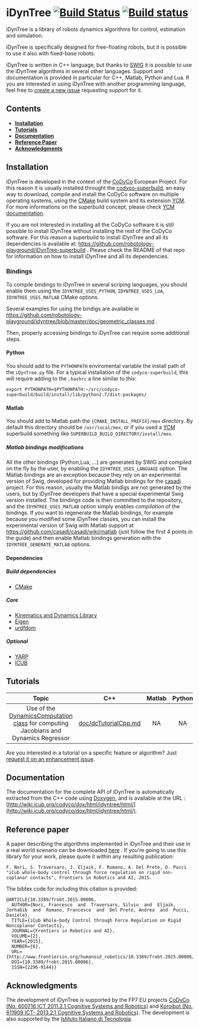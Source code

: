 iDynTree [![Build Status](https://travis-ci.org/robotology/idyntree.svg?branch=master)](https://travis-ci.org/robotology/idyntree) [![Build status](https://ci.appveyor.com/api/projects/status/30f7h985innapoqh/branch/master?svg=true)](https://ci.appveyor.com/project/traversaro/idyntree/branch/master)
===========

iDynTree is a library of robots dynamics algorithms for control, estimation and simulation. 

iDynTree is specifically designed for free-floating robots, but it is possible to use it also  with fixed-base robots.

iDynTree is written in C++ language, but thanks to [SWIG](http://www.swig.org/) it is possible to use the iDynTree algorithms in several other languages. Support and documentation is provided in particular for C++, Matlab, Python and Lua. If you are interested in using iDynTree with another programming language, feel free to [create a new issue](https://github.com/robotology/idyntree/issues/new) requesting support for it. 

##  Contents 
* **[Installation](#installation)**
* **[Tutorials](#tutorials)**
* **[Documentation](#documentation)**
* **[Reference Paper](#reference-paper)**
* **[Acknowledgments](#acknowledgments)**

## Installation
iDynTree is developed in the context of the [CoDyCo](www.codyco.eu) European Project. For this reason it is usually installed throught the [codyco-superbuild](https://github.com/robotology/codyco-superbuild), an easy way to download, compile and install the CoDyCo software on multiple operating systems, using the [CMake](www.cmake.org) build system and its extension [YCM](http://robotology.github.io/ycm). For more informations on the superbuild concept, please check [YCM documentation](http://robotology.github.io/ycm/gh-pages/master/index.html#superbuild).  

If you are not interested in installing all the CoDyCo software it is still possible to install iDynTree without installing the rest of the CoDyCo software. For this reason a superbuild to install iDynTree and all its dependencies is available at:
https://github.com/robotology-playground/iDynTree-superbuild . Please check the README of that repo for information on how to install iDynTree and all its dependencies. 

### Bindings
To compile bindings to iDynTree in several scriping languages, you should enable them using the `IDYNTREE_USES_PYTHON`, `IDYNTREE_USES_LUA`, `IDYNTREE_USES_MATLAB` CMake options.

Several examples for using the bindigs are available in https://github.com/robotology-playground/idyntree/blob/master/doc/geometric_classes.md .

Then, properly accessing bindings to iDynTree can require some additional steps.
#### Python
You should add to the `PYTHONPATH` enviromental variable the install path of the `iDynTree.py` file.
For a typical installation of the `codyco-superbuild`, this will require adding to the `.bashrc` a line similar to this:
~~~
export PYTHONPATH=$PYTHONPATH:~/src/codyco-superbuild/build/install/lib/python2.7/dist-packages/
~~~

#### Matlab
You should add to Matlab path the `{CMAKE_INSTALL_PREFIX}/mex` directory. By default this directory should be `/usr/local/mex`, or if you used a [YCM](https://github.com/robotology/ycm/) superbuild something like `SUPERBUILD_BUILD_DIRECTORY/install/mex`. 

##### Matlab bindings modifications
All the other bindings (Python,Lua, ...) are generated by SWIG and compiled on the fly by the user, 
by enabling the `IDYNTREE_USES_LANGUAGE` option. The Matlab bindings are an exception because they 
rely on an experimental version of Swig, developed for providing Matlab bindings for the [casadi](https://github.com/casadi/casadi/wiki) project. For this reason, usually the Matlab bindigs 
are not generated by the users, but by iDynTree developers that have a special experimental Swig 
version installed. The bindings code is then committed to the repository, and the `IDYNTREE_USES_MATLAB` 
option simply enables *compilation* of the bindings. If you want to regenerate the Matlab bindings,
for example because you modified some iDynTree classes, you can install the experimental
version of Swig with Matlab support at https://github.com/casadi/casadi/wiki/matlab (just follow
the first 4 points in the guide) and then enable Matlab bindings generation with the `IDYNTREE_GENERATE_MATLAB` options. 

#### Dependencies
##### Build dependencies
- [CMake](http://www.cmake.org)

##### Core
- [Kinematics and Dynamics Library](https://github.com/orocos/orocos_kinematics_dynamics)
- [Eigen](http://eigen.tuxfamily.org)
- [urdfdom](https://github.com/ros/urdfdom)

##### Optional
- [YARP](https://github.com/robotology/yarp)
- [ICUB](https://github.com/robotology/icub-main)

## Tutorials
| Topic  | C++ | Matlab | Python |
|:------:|:---:|:------:|:------:|
| Use of the [DynamicsComputation class](http://wiki.icub.org/codyco/dox/html/idyntree/html/classiDynTree_1_1HighLevel_1_1DynamicsComputations.html) for computing Jacobians and Dynamics Regressor | [doc/dcTutorialCpp.md](doc/dcTutorialCpp.md) | NA | NA |

Are you interested in a tutorial on a specific feature or algorithm? Just [request it on an enhancement issue](https://github.com/robotology/idyntree/issues/new).

## Documentation 
The documentation for the complete API of iDynTree is automatically extracted from the C++ code using [Doxygen](www.doxygen.org), 
and is available at the URL : [http://wiki.icub.org/codyco/dox/html/idyntree/html/](http://wiki.icub.org/codyco/dox/html/idyntree/html/).

## Reference paper
A paper describing the algorithms implemented in iDynTree and their use in a real world scenario can be downloaded [here](http://journal.frontiersin.org/article/10.3389/frobt.2015.00006/abstract) . If you're going to use this library for your work, please quote it within any resulting publication:
~~~
F. Nori, S. Traversaro, J. Eljaik, F. Romano, A. Del Prete, D. Pucci "iCub whole-body control through force regulation on rigid non-coplanar contacts", Frontiers in Robotics and AI, 2015.
~~~

The bibtex code for including this citation is provided:
~~~
@ARTICLE{10.3389/frobt.2015.00006,
  AUTHOR={Nori, Francesco  and  Traversaro, Silvio  and  Eljaik, Jorhabib  and  Romano, Francesco  and  Del Prete, Andrea  and  Pucci, Daniele},
  TITLE={iCub Whole-body Control through Force Regulation on Rigid Noncoplanar Contacts},
  JOURNAL={Frontiers in Robotics and AI},
  VOLUME={2},
  YEAR={2015},
  NUMBER={6},
  URL={http://www.frontiersin.org/humanoid_robotics/10.3389/frobt.2015.00006/abstract},
  DOI={10.3389/frobt.2015.00006},
  ISSN={2296-9144}}
~~~

## Acknowledgments
The development of iDynTree is supported by the FP7 EU projects [CoDyCo (No. 600716 ICT 2011.2.1 Cognitive
Systems and Robotics)](http://www.codyco.eu/)  and [Koroibot (No. 611909 ICT- 2013.2.1 Cognitive Systems and Robotics)](http://koroibot.eu/). 
The development is also supported by the [Istituto Italiano di Tecnologia](http://www.iit.it).

